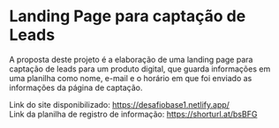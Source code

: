 # Landing Page para captação de Leads

A proposta deste projeto é a elaboração de uma landing page para captação de leads para um produto digital, que guarda informações em uma planilha como nome, e-mail e o horário em que foi enviado as informações da página de captação.

Link do site disponibilizado: https://desafiobase1.netlify.app/        
Link da planilha de registro de informação: https://shorturl.at/bsBFG
